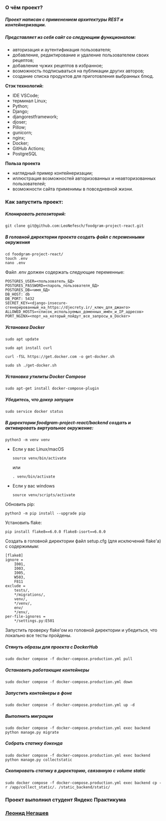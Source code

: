 ### О чём проект?
##### Проект написан с применением архитектуры REST и контейнеризации.
##### Представляет из себя сайт со следующим функционалом:
 - авторизация и аутентификация пользователя;
 - добавление, редактирование и удаление пользователем своих рецептов;
 - добавление чужих рецептов в избранное;
 - возможность подписываться на публикации других авторов;
 - создание списка продуктов для приготовления выбранных блюд.


 **Стэк технологий:**
 - IDE VSCode;
 - терминал Linux;
 - Python;
 - Django;
 - djangorestframework;
 - djoser;
 - Pillow;
 - gunicorn;
 - nginx;
 - Docker;
 - GitHub Actions;
 - PostgreSQL

**Польза проекта**
- наглядный пример контейнеризации;
- иллюстрация возможностей авторизованных и неавторизованных пользователей;
- возможности сайта применимы в повседневной жизни.

### Как запустить проект:

##### Клонировать репозиторий:

```
git clone git@github.com:LeoNefesch/foodgram-project-react.git
```

##### В головной директории проекта создать файл с переменными окружения

```
cd foodgram-project-react/
touch .env
nano .env
```
Файл .env должен содержать следующие переменные:

```
POSTGRES_USER=<пользователь_БД>
POSTGRES_PASSWORD=<пароль_пользователя_БД>
POSTGRES_DB=<имя_БД>
DB_HOST: db
DB_PORT: 5432
SECRET_KEY=<django-insecure-сгенерированный_на_https://djecrety.ir/_ключ_для_джанго>
ALLOWED_HOSTS=<список_используемых_доменных_имён_и_IP_адресов>
PORT_NGINX=<порт_на_который_пойдут_все_запросы_в_Docker>

```
##### Установка Docker

```
sudo apt update
```
```
sudo apt install curl
```
```
curl -fSL https://get.docker.com -o get-docker.sh
```
```
sudo sh ./get-docker.sh
```
##### Установка утилиты Docker Compose

```
sudo apt-get install docker-compose-plugin
```
##### Убедитесь, что докер запущен

```
sudo service docker status
```
##### В директории foodgram-project-react/backend создать и активировать виртуальное окружение:

```
python3 -m venv venv
```

* Если у вас Linux/macOS

    ```
    source venv/bin/activate
    ```
    или
    ```
    . venv/bin/activate
    ```

* Если у вас windows

    ```
    source venv/scripts/activate
    ```

Обновить pip:

```
python3 -m pip install --upgrade pip
```

Установить flake:

```
pip install flake8==6.0.0 flake8-isort==6.0.0
```

Создать в головной директории файл setup.cfg (для исключений flake'а) с содержимым:

```
[flake8]
ignore =
    I001,
    I003,
    I005,
    W503,
    F811
exclude = 
    tests/,
    */migrations/,
    venv/,
    */venv/,
    env/
    */env/,
per-file-ignores =
    */settings.py:E501
```

Запустить проверку flake'ом из головной директории и убедиться, что локально все тесты пройдены.
   
##### Стянуть образы для проекта с DockerHub

```
sudo docker compose -f docker-compose.production.yml pull
```

##### Остановить работающие контейнеры

```
sudo docker compose -f docker-compose.production.yml down
```

##### Запустить контейнеры в фоне

```
sudo docker compose -f docker-compose.production.yml up -d
```

##### Выполнить миграции

```
sudo docker compose -f docker-compose.production.yml exec backend python manage.py migrate
```

##### Собрать статику бэкенда

```
sudo docker compose -f docker-compose.production.yml exec backend python manage.py collectstatic
```

##### Скопировать статику в директорию, связанную с volume static

```
sudo docker compose -f docker-compose.production.yml exec backend cp -r /app/collect_static/. /static_backend/static/
```


### Проект выполнил студент Яндекс Практикума
### [Леонид Негашев](https://github.com/LeoNefesch/)

